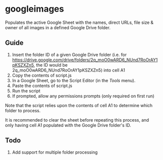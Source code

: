 # googleimages
Populates the active Google Sheet with the names, direct URLs, file size & owner of all images in a defined Google Drive folder.

## Guide
1. Insert the folder ID of a given Google Drive folder (i.e. for https://drive.google.com/drive/folders/2q_moO0wARD6_NUnd7RoOrAY1pKSZXZn5, the ID would be 2q_moO0wARD6_NUnd7RoOrAY1pKSZXZn5) into cell A1
2. Copy the contents of script.js
3. In a Google Sheet, go to the Script Editor (in the _Tools_ menu).
4. Paste the contents of script.js
5. Run the script
6. If prompted, allow any permissions prompts (only required on first run)

Note that the script relies upon the contents of cell A1 to determine which folder to process.

It is recommended to clear the sheet before repeating this process, and only having cell A1 populated with the Google Drive folder's ID.

## Todo
1. Add support for multiple folder processing
